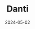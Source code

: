 ---  
layout: startup_page  
title: "Danti"  
id: "danti.ai"  
permalink: "/dantidanti.ai05022024/"  
website: "https://danti.ai/"  
funding_round: "Seed"  
funding_amount: "$5M"  
investors: "Shield Capital, Tech Square Ventures, Humba Ventures, Leo Polovets, Space.VC, Radius Capital"  
about: "Danti is an AI company that has built an AI Data Analyst capable of instantly answering questions about any place and time. It leverages AI and natural language processing to connect large volumes of information across various systems and formats, providing users with complete answers in seconds. This technology is designed to address the massive data overload and knowledge gap faced by companies and governments."  
markets: "AI, Data Analytics, Earth Observation, search, OSINT, satellite imagery, drone data, analytics, earth observation, data sharing, geospatial"  
hq: "Atlanta, Georgia, United States"  
founded_year: "2023"  
linkedin: "https://www.linkedin.com/company/dantiai"  
twitter: "https://twitter.com/danti_ai"  
instagram: ""  
facebook: ""  
crunchbase: "https://www.crunchbase.com/organization/danti-97f2"  
pitchbook: "https://pitchbook.com/profiles/company/506466-73"  

date_display: "02-May-2024"  
date: "2024-05-02"

# SEO Optimization  
meta_title: "Danti - Seed Funding ($5M)"  
meta_description: "Danti, Danti is an AI company that has built an AI Data Analyst capable of instantly answering questions about any place and time. It leverages AI and natura..."  
meta_keywords: "Danti, AI, Data Analytics, Earth Observation, search, OSINT, satellite imagery, drone data, analytics, earth observation, data sharing, geospatial, Seed funding"  
canonical_url: "https://startup.projectstartups.com/dantidanti.ai05022024/"  
---